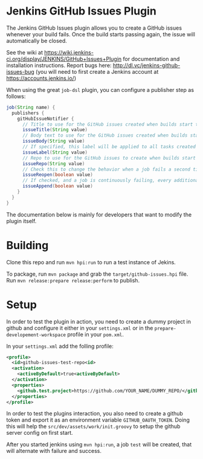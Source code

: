 Jenkins GitHub Issues Plugin
============================

The Jenkins GitHub Issues plugin allows you to create a GitHub issues whenever your build fails. Once the build starts passing again, the issue will automatically be closed.

See the wiki at https://wiki.jenkins-ci.org/display/JENKINS/GitHub+Issues+Plugin for documentation and installation instructions. Report bugs here: http://dl.vc/jenkins-github-issues-bug (you will need to first create a Jenkins account at https://accounts.jenkins.io/)

When using the great `job-dsl` plugin, you can configure a publisher step as follows:

```groovy
job(String name) {
  publishers {
    gitHubIssueNotifier {
      // Title to use for the GitHub issues created when builds start to fail.
      issueTitle(String value)
      // Body text to use for the GitHub issues created when builds start to fail.
      issueBody(String value)
      // If specified, this label will be applied to all tasks created through this plugin.
      issueLabel(String value)
      // Repo to use for the GitHub issues to create when builds start to fail.
      issueRepo(String value)
      // Check this to change the behavior when a job fails a second time and previously created issue exists, if checked, this issue get reopened instead of creating a new one.
      issueReopen(boolean value)
      // If checked, and a job is continuously failing, every additional failure adds a new comment.
      issueAppend(boolean value)
    }
  }
}
```


The documentation below is mainly for developers that want to modify the plugin itself.

Building
========
Clone this repo and run `mvn hpi:run` to run a test instance of Jekins.

To package, run `mvn package` and grab the `target/github-issues.hpi` file. Run `mvn release:prepare release:perform` to publish.


Setup
=====
In order to test the plugin in action, you need to create a dummy project in github and configure it either in your `settings.xml` or 
in the `prepare-developement-workspace` profile in your `pom.xml`.

In your `settings.xml` add the folling profile:

```xml
<profile>
  <id>github-issues-test-repo<id>
  <activation>
    <activeByDefault>true<activeByDefault>
  </activation>
  <properties>
    <github.test.project>https://github.com/YOUR_NAME/DUMMY_REPO/</github.test.project>
  </properties>
</profile>
```
In order to test the plugins interaction, you also need to create a github token and export it as an environment variable
`GITHUB_OAUTH_TOKEN`. Doing this will help the `src/dev/assets/work/init.groovy` to setup the github server config on first start.

After you started jenkins using `mvn hpi:run`, a job `test` will be created, that will alternate with failure and success.
     
